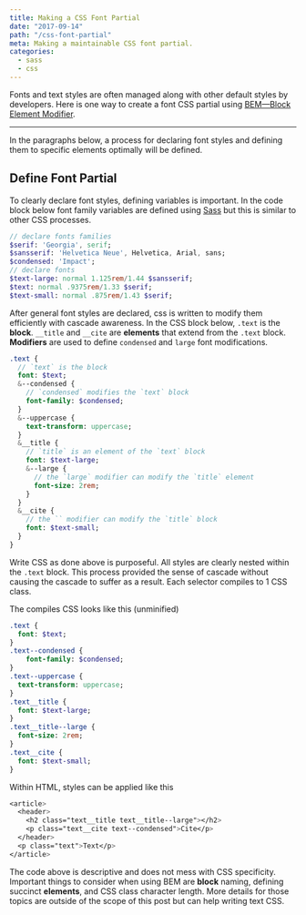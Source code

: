 ```yaml
---
title: Making a CSS Font Partial
date: "2017-09-14"
path: "/css-font-partial"
meta: Making a maintainable CSS font partial.
categories:
  - sass
  - css
---
```


Fonts and text styles are often managed along with other default styles by developers. Here is one way to create a font CSS partial using [BEM—Block Element Modifier](http://getbem.com/).

---

In the paragraphs below, a process for declaring font styles and defining them to specific elements optimally will be defined.

## Define Font Partial

To clearly declare font styles, defining variables is important. In the code block below font family variables are defined using [Sass](http://sass-lang.com/) but this is similar to other CSS processes.

```sass
// declare fonts families
$serif: 'Georgia', serif;
$sansserif: 'Helvetica Neue', Helvetica, Arial, sans;
$condensed: 'Impact';
// declare fonts
$text-large: normal 1.125rem/1.44 $sansserif;
$text: normal .9375rem/1.33 $serif;
$text-small: normal .875rem/1.43 $serif;
```

After general font styles are declared, css is written to modify them efficiently with cascade awareness. In the CSS block below, `.text` is the **block**. `__title` and `__cite` are **elements** that extend from the `.text` block. **Modifiers** are used to define `condensed` and `large` font modifications.

```sass
.text {
  // `text` is the block
  font: $text;
  &--condensed {
    // `condensed` modifies the `text` block
    font-family: $condensed;
  }
  &--uppercase {
    text-transform: uppercase;
  }
  &__title {
    // `title` is an element of the `text` block
    font: $text-large;
    &--large {
      // the `large` modifier can modify the `title` element
      font-size: 2rem;
    }
  }
  &__cite {
    // the `` modifier can modify the `title` block
    font: $text-small;
  }
}
```

Write CSS as done above is purposeful. All styles are clearly nested within the `.text` block. This process provided the sense of cascade without causing the cascade to suffer as a result. Each selector compiles to 1 CSS class.

The compiles CSS looks like this (unminified)

```sass
.text {
  font: $text;
}
.text--condensed {
    font-family: $condensed;
}
.text--uppercase {
  text-transform: uppercase;
}
.text__title {
  font: $text-large;
}
.text__title--large {
  font-size: 2rem;
}
.text__cite {
  font: $text-small;
}
```

Within HTML, styles can be applied like this

```sass
<article>
  <header>
    <h2 class="text__title text__title--large"></h2>
    <p class="text__cite text--condensed">Cite</p>
  </header>
  <p class="text">Text</p>
</article>

```

The code above is descriptive and does not mess with CSS specificity. Important things to consider when using BEM are **block** naming, defining succinct **elements**, and CSS class character length. More details for those topics are outside of the scope of this post but can help writing text CSS.
